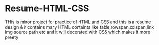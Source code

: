 # Resume-HTML-CSS
THis is minor project for practice of HTML and CSS
and this is a resume design 
& it contains many HTML containts like table,rowspan,colspan,link img source path etc
and it will decorated with CSS which makes it more preety
